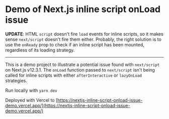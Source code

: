 # Demo of Next.js inline script onLoad issue

**UPDATE**: HTML `script` doesn't fire `load` events for inline scripts, so it makes sense `next/script` doesn't fire them either. Probably, the right solution is to use the `onReady` prop to check if an inline script has been mounted, regardless of its loading strategy.

---

This is a demo project to illustrate a potential issue found with `next/script` on Next.js v12.3.1. The `onLoad` function passed to `next/script` isn't being called for inline scripts with either `afterInteractive` or `lazyOnLoad` strategies.

Run locally with `yarn dev`

Deployed with Vercel to [https://nextjs-inline-script-onload-issue-demo.vercel.app/](https://nextjs-inline-script-onload-issue-demo.vercel.app/) 
